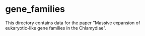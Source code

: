 gene_families
=============

This directory contains data for the paper "Massive expansion of eukaryotic-like gene families in the Chlamydiae".
